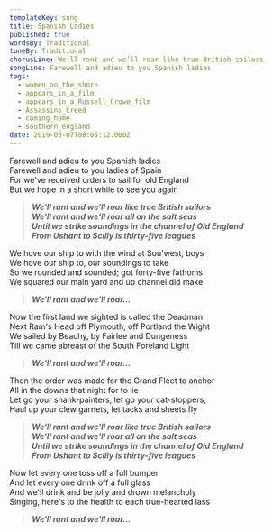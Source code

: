 ```yaml
---
templateKey: song
title: Spanish Ladies
published: true
wordsBy: Traditional
tuneBy: Traditional
chorusLine: We’ll rant and we’ll roar like true British sailors
songLine: Farewell and adieu to you Spanish ladies
tags:
  - women_on_the_shore
  - appears_in_a_film
  - appears_in_a_Russell_Crowe_film
  - Assassins_Creed
  - coming_home
  - southern_england
date: 2019-03-07T08:05:12.000Z
---
```

Farewell and adieu to you Spanish ladies\
Farewell and adieu to you ladies of Spain\
For we've received orders to sail for old England\
But we hope in a short while to see you again

> ***We'll rant and we'll roar like true British sailors\
We'll rant and we'll roar all on the salt seas\
Until we strike soundings in the channel of Old England\
From Ushant to Scilly is thirty-five leagues***

We hove our ship to with the wind at Sou'west, boys\
We hove our ship to, our soundings to take\
So we rounded and sounded; got forty-five fathoms\
We squared our main yard and up channel did make

> ***We'll rant and we'll roar...***

Now the first land we sighted is called the Deadman\
Next Ram's Head off Plymouth, off Portland the Wight\
We sailed by Beachy, by Fairlee and Dungeness\
Till we came abreast of the South Foreland Light

> ***We'll rant and we'll roar...***

Then the order was made for the Grand Fleet to anchor\
All in the downs that night for to lie\
Let go your shank-painters, let go your cat-stoppers,\
Haul up your clew garnets, let tacks and sheets fly

> ***We'll rant and we'll roar like true British sailors\
We'll rant and we'll roar all on the salt seas\
Until we strike soundings in the channel of Old England\
From Ushant to Scilly is thirty-five leagues***

Now let every one toss off a full bumper\
And let every one drink off a full glass\
And we'll drink and be jolly and drown melancholy\
Singing, here's to the health to each true-hearted lass

> ***We'll rant and we'll roar...***
